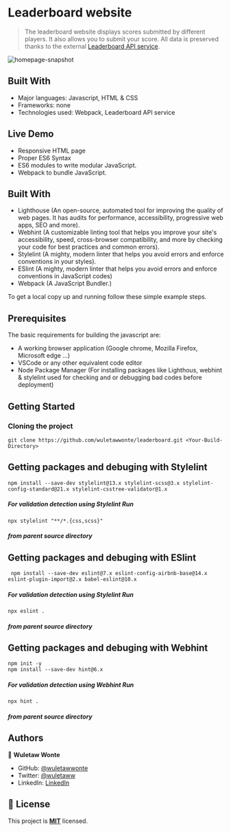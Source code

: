 # Leaderboard website

> The leaderboard website displays scores submitted by different players. It also allows you to submit your score. All data is preserved thanks to the external [Leaderboard API service](https://www.notion.so/microverse/Leaderboard-API-service-24c0c3c116974ac49488d4eb0267ade3).

![homepage-snapshot](https://user-images.githubusercontent.com/12524453/162288741-1277486d-fd01-424e-9545-04afdbe4bda1.png)

## Built With

- Major languages: Javascript, HTML & CSS
- Frameworks: none
- Technologies used: Webpack, Leaderboard API service

## Live Demo

- Responsive HTML page
- Proper ES6 Syntax
- ES6 modules to write modular JavaScript.
- Webpack to bundle JavaScript.

## Built With

- Lighthouse (An open-source, automated tool for improving the quality of web pages. It has audits for performance, accessibility, progressive web apps, SEO and more).
- Webhint (A customizable linting tool that helps you improve your site's accessibility, speed, cross-browser compatibility, and more by checking your code for best practices and common errors).
- Stylelint (A mighty, modern linter that helps you avoid errors and enforce conventions in your styles).
- ESlint (A mighty, modern linter that helps you avoid errors and enforce conventions in JavaScript codes)
- Webpack (A JavaScript Bundler.)

To get a local copy up and running follow these simple example steps.

## Prerequisites

The basic requirements for building the javascript are:

- A working browser application (Google chrome, Mozilla Firefox, Microsoft edge ...)
- VSCode or any other equivalent code editor
- Node Package Manager (For installing packages like Lighthous, webhint & stylelint used for checking and or debugging bad codes before deployment)

## Getting Started

### Cloning the project

```
git clone https://github.com/wuletawwonte/leaderboard.git <Your-Build-Directory>
```

## Getting packages and debuging with Stylelint

```
npm install --save-dev stylelint@13.x stylelint-scss@3.x stylelint-config-standard@21.x stylelint-csstree-validator@1.x
```

##### For validation detection using Stylelint Run

```
npx stylelint "**/*.{css,scss}"
```

##### from parent source directory

## Getting packages and debuging with ESlint

```
 npm install --save-dev eslint@7.x eslint-config-airbnb-base@14.x eslint-plugin-import@2.x babel-eslint@10.x
```

##### For validation detection using Stylelint Run

```
npx eslint .
```

##### from parent source directory

## Getting packages and debuging with Webhint

```
npm init -y
npm install --save-dev hint@6.x
```

##### For validation detection using Webhint Run

```
npx hint .
```

##### from parent source directory


## Authors

👤 **Wuletaw Wonte**

- GitHub: [@wuletawwonte](https://github.com/wuletawwonte)
- Twitter: [@wuletaww](https://twitter.com/wuletaww)
- LinkedIn: [LinkedIn](https://linkedin.com/in/wuletaw-wonte)

## 📝 License

This project is **[MIT](./LICENSE.md)** licensed.
